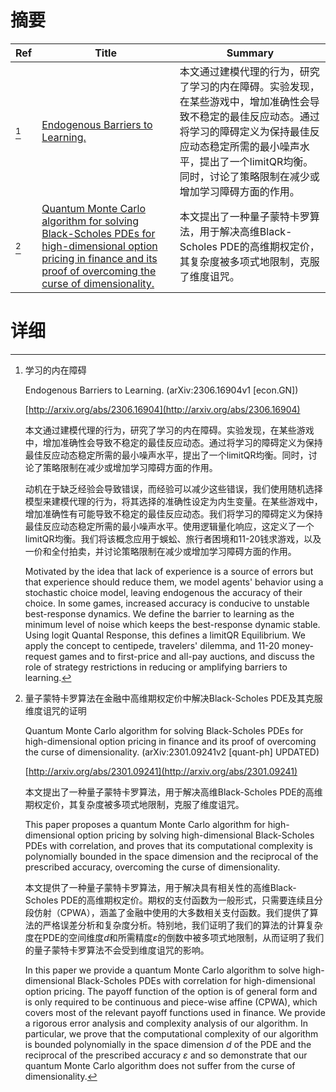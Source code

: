 # 摘要

| Ref | Title | Summary |
| --- | --- | --- |
| [^1] | [Endogenous Barriers to Learning.](http://arxiv.org/abs/2306.16904) | 本文通过建模代理的行为，研究了学习的内在障碍。实验发现，在某些游戏中，增加准确性会导致不稳定的最佳反应动态。通过将学习的障碍定义为保持最佳反应动态稳定所需的最小噪声水平，提出了一个limitQR均衡。同时，讨论了策略限制在减少或增加学习障碍方面的作用。 |
| [^2] | [Quantum Monte Carlo algorithm for solving Black-Scholes PDEs for high-dimensional option pricing in finance and its proof of overcoming the curse of dimensionality.](http://arxiv.org/abs/2301.09241) | 本文提出了一种量子蒙特卡罗算法，用于解决高维Black-Scholes PDE的高维期权定价，其复杂度被多项式地限制，克服了维度诅咒。 |

# 详细

[^1]: 学习的内在障碍

    Endogenous Barriers to Learning. (arXiv:2306.16904v1 [econ.GN])

    [http://arxiv.org/abs/2306.16904](http://arxiv.org/abs/2306.16904)

    本文通过建模代理的行为，研究了学习的内在障碍。实验发现，在某些游戏中，增加准确性会导致不稳定的最佳反应动态。通过将学习的障碍定义为保持最佳反应动态稳定所需的最小噪声水平，提出了一个limitQR均衡。同时，讨论了策略限制在减少或增加学习障碍方面的作用。

    

    动机在于缺乏经验会导致错误，而经验可以减少这些错误，我们使用随机选择模型来建模代理的行为，将其选择的准确性设定为内生变量。在某些游戏中，增加准确性有可能导致不稳定的最佳反应动态。我们将学习的障碍定义为保持最佳反应动态稳定所需的最小噪声水平。使用逻辑量化响应，这定义了一个limitQR均衡。我们将该概念应用于蜈蚣、旅行者困境和11-20钱求游戏，以及一价和全付拍卖，并讨论策略限制在减少或增加学习障碍方面的作用。

    Motivated by the idea that lack of experience is a source of errors but that experience should reduce them, we model agents' behavior using a stochastic choice model, leaving endogenous the accuracy of their choice. In some games, increased accuracy is conducive to unstable best-response dynamics. We define the barrier to learning as the minimum level of noise which keeps the best-response dynamic stable. Using logit Quantal Response, this defines a limitQR Equilibrium. We apply the concept to centipede, travelers' dilemma, and 11-20 money-request games and to first-price and all-pay auctions, and discuss the role of strategy restrictions in reducing or amplifying barriers to learning.
    
[^2]: 量子蒙特卡罗算法在金融中高维期权定价中解决Black-Scholes PDE及其克服维度诅咒的证明

    Quantum Monte Carlo algorithm for solving Black-Scholes PDEs for high-dimensional option pricing in finance and its proof of overcoming the curse of dimensionality. (arXiv:2301.09241v2 [quant-ph] UPDATED)

    [http://arxiv.org/abs/2301.09241](http://arxiv.org/abs/2301.09241)

    本文提出了一种量子蒙特卡罗算法，用于解决高维Black-Scholes PDE的高维期权定价，其复杂度被多项式地限制，克服了维度诅咒。

    This paper proposes a quantum Monte Carlo algorithm for high-dimensional option pricing by solving high-dimensional Black-Scholes PDEs with correlation, and proves that its computational complexity is polynomially bounded in the space dimension and the reciprocal of the prescribed accuracy, overcoming the curse of dimensionality.

    本文提供了一种量子蒙特卡罗算法，用于解决具有相关性的高维Black-Scholes PDE的高维期权定价。期权的支付函数为一般形式，只需要连续且分段仿射（CPWA），涵盖了金融中使用的大多数相关支付函数。我们提供了算法的严格误差分析和复杂度分析。特别地，我们证明了我们的算法的计算复杂度在PDE的空间维度$d$和所需精度$\varepsilon$的倒数中被多项式地限制，从而证明了我们的量子蒙特卡罗算法不会受到维度诅咒的影响。

    In this paper we provide a quantum Monte Carlo algorithm to solve high-dimensional Black-Scholes PDEs with correlation for high-dimensional option pricing. The payoff function of the option is of general form and is only required to be continuous and piece-wise affine (CPWA), which covers most of the relevant payoff functions used in finance. We provide a rigorous error analysis and complexity analysis of our algorithm. In particular, we prove that the computational complexity of our algorithm is bounded polynomially in the space dimension $d$ of the PDE and the reciprocal of the prescribed accuracy $\varepsilon$ and so demonstrate that our quantum Monte Carlo algorithm does not suffer from the curse of dimensionality.
    


